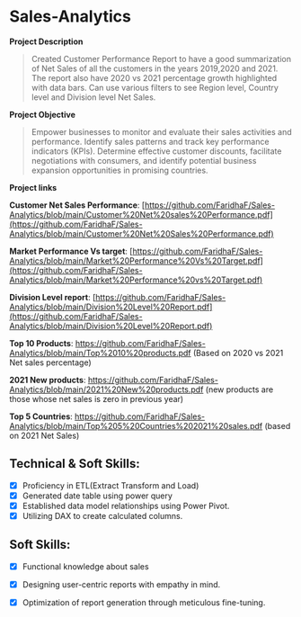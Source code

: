 # Sales-Analytics

**Project Description**
> Created Customer Performance Report to have a good summarization of Net Sales of all the customers in the years 2019,2020 
  and 2021.
> The report also have 2020 vs 2021 percentage growth highlighted with data bars.
> Can use various filters to see Region level, Country level and Division level Net Sales.

**Project Objective**
> Empower businesses to monitor and evaluate their sales activities and performance.
> Identify sales patterns and track key performance indicators (KPIs).
> Determine effective customer discounts, facilitate negotiations with consumers, and identify potential business expansion opportunities in promising countries.

**Project links**

**Customer Net Sales Performance**: [https://github.com/FaridhaF/Sales-Analytics/blob/main/Customer%20Net%20sales%20Performance.pdf](https://github.com/FaridhaF/Sales-Analytics/blob/main/Customer%20Net%20Sales%20Performance.pdf)

**Market Performance Vs target**: [https://github.com/FaridhaF/Sales-Analytics/blob/main/Market%20Performance%20Vs%20Target.pdf](https://github.com/FaridhaF/Sales-Analytics/blob/main/Market%20Performance%20vs%20Target.pdf)

**Division Level report**: [https://github.com/FaridhaF/Sales-Analytics/blob/main/Division%20Level%20Report.pdf](https://github.com/FaridhaF/Sales-Analytics/blob/main/Division%20Level%20Report.pdf)

**Top 10 Products**: https://github.com/FaridhaF/Sales-Analytics/blob/main/Top%2010%20products.pdf
(Based on 2020 vs 2021 Net sales percentage)

**2021 New products**: https://github.com/FaridhaF/Sales-Analytics/blob/main/2021%20New%20products.pdf
(new products are those whose net sales is zero in previous year)

**Top 5 Countries**: https://github.com/FaridhaF/Sales-Analytics/blob/main/Top%205%20Countries%202021%20sales.pdf
(based on 2021 Net Sales)

## Technical & Soft Skills:
- [x]  Proficiency in ETL(Extract Transform and Load)
- [x]  Generated date table using power query
- [x]  Established data model relationships using Power Pivot.
- [x]  Utilizing DAX to create calculated columns.

## Soft Skills:
- [x] Functional knowledge about sales
- [x]	Designing user-centric reports with empathy in mind.
- [x]	Optimization of report generation through meticulous fine-tuning.



